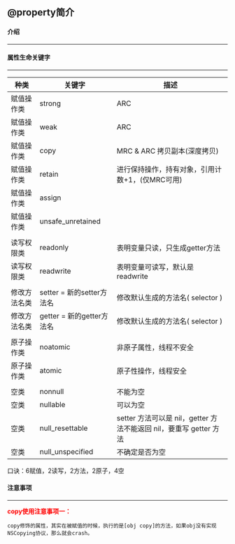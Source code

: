 ## @property简介

#### 介绍

----

#### 属性生命关键字

----

| **种类**     | **关键字**                | **描述**                                                     |
| ------------ | ------------------------- | ------------------------------------------------------------ |
| 赋值操作类   | strong                    | ARC                                                          |
| 赋值操作类   | weak                      | ARC                                                          |
| 赋值操作类   | copy                      | MRC & ARC 拷贝副本(深度拷贝)                                 |
| 赋值操作类   | retain                    | 进行保持操作，持有对象，引用计数+1，(仅MRC可用)              |
| 赋值操作类   | assign                    |                                                              |
| 赋值操作类   | unsafe_unretained         |                                                              |
|              |                           |                                                              |
| 读写权限类   | readonly                  | 表明变量只读，只生成getter方法                               |
| 读写权限类   | readwrite                 | 表明变量可读写，默认是readwrite                              |
|              |                           |                                                              |
| 修改方法名类 | setter = 新的setter方法名 | 修改默认生成的方法名( selector )                             |
| 修改方法名类 | getter = 新的getter方法名 | 修改默认生成的方法名( selector )                             |
|              |                           |                                                              |
| 原子操作类   | noatomic                  | 非原子属性，线程不安全                                       |
| 原子操作类   | atomic                    | 原子性操作，线程安全                                         |
|              |                           |                                                              |
| 空类         | nonnull                   | 不能为空                                                     |
| 空类         | nullable                  | 可以为空                                                     |
| 空类         | null_resettable           | setter 方法可以是 nil，getter 方法不能返回 nil，要重写 getter 方法 |
| 空类         | null_unspecified          | 不确定是否为空                                               |



口诀：6赋值，2读写，2方法，2原子，4空



#### 注意事项



----

**<font color='red'>copy使用注意事项一：</font>**

```
copy修饰的属性，其实在被赋值的时候，执行的是[obj copy]的方法，如果obj没有实现NSCopying协议，那么就会crash。
```





